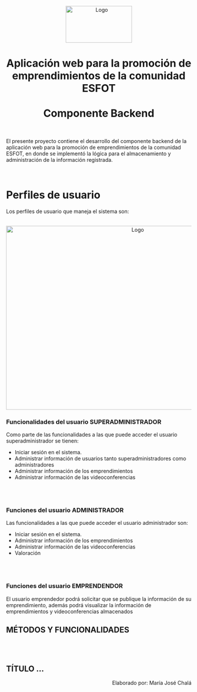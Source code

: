 <p align="center">
    <a>
        <img src="https://res.cloudinary.com/dm0qsdpr8/image/upload/v1676925274/emprende/Logo-EmPreNde---ESFOT_ftiitm.png" alt="Logo" width="180" height="100">
    </a>
    <br>
 </p>

<h1 align="center">
    Aplicación web para la promoción de emprendimientos de la comunidad ESFOT<br><br>Componente Backend
</h1>
<br>

El presente proyecto contiene el desarrollo del componente backend de la aplicación web para la promoción de emprendimientos de la comunidad ESFOT, en donde se implementó la lógica para el almacenamiento y administración de la información registrada.

<br>

# Perfiles de usuario

Los perfiles de usuario que maneja el sistema son: 

<br>
<a align="center">
    <img src="https://res.cloudinary.com/dm0qsdpr8/image/upload/v1676952977/github_emprende/Captura_de_pantalla_1276_n0xsxj.png" alt="Logo" width="700" height="500">
</a>
<br>

### Funcionalidades del usuario SUPERADMINISTRADOR

Como parte de las funcionalidades a las que puede acceder el usuario superadministrador se tienen:
<br>
<ul>
    <li>Iniciar sesión en el sistema.</li>
    <li>Administrar información de usuarios tanto superadministradores como administradores</li>
    <li>Administrar información de los emprendimientos</li>
    <li>Administrar información de las videoconferencias</li>
</ul>
<br>
<br>

### Funciones del usuario ADMINISTRADOR

Las funcionalidades a las que puede acceder el usuario administrador son:
<br>
<ul>
    <li>Iniciar sesión en el sistema.</li>
    <li>Administrar información de los emprendimientos</li>
    <li>Administrar información de las videoconferencias</li>
    <li>Valoración</li>
</ul>
<br>
<br>

### Funciones del usuario EMPRENDENDOR

El usuario emprendedor podrá solicitar que se publique la información de su emprendimiento, además podrá visualizar la información de emprendimientos y videoconferencias almacenados 

## MÉTODOS Y FUNCIONALIDADES

<br>
<br>

## TÍTULO ...



<p align="right">Elaborado por: María José Chalá</p>

